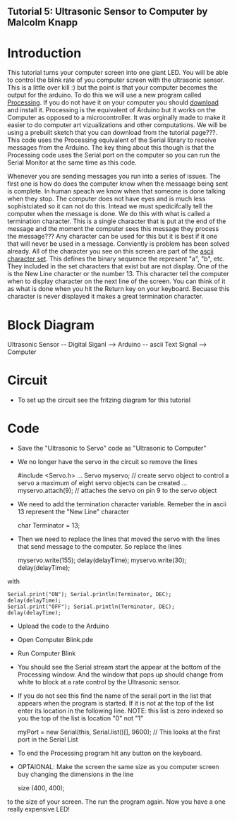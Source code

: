 Tutorial 5: Ultrasonic Sensor to Computer by Malcolm Knapp
----------

# Introduction
This tutorial turns your computer screen into one giant LED. You will be able to control the blink rate of you computer screen with the ultrasonic sensor. This is a little over kill :) but the point is that your computer becomes the output for the arduino. To do this we will use a new program called <a href="http://www.processing.org/">Processing</a>. If you do not have it on your computer you should <a href="https://www.processing.org/download/">download</a> and install it. Processing is the equivalent of Arduino but it works on the Computer as opposed to a microcontroller. It was orginally made to make it easier to do computer art vizualizations and other computations. We will be using a prebuilt sketch that you can download from the tutorial page???. This code uses the Processing equivalent of the Serial library to receive messages from the Arduino. The key thing about this though is that the Processing code uses the Serial port on the computer so you can run the Serial Monitor at the same time as this code. 

Whenever you are sending messages you run into a series of issues. The first one is how do does the computer know when the messaage being sent is complete. In human speach we know when that someone is done talking when they stop. The computer does not have eyes and is much less sophistciated so it can not do this. Intead we must spedicifcally tell the computer when the message is done. We do this with what is called a termination character. This is a single character that is put at the end of the message and the moment the computer sees this message they process the message??? Any character can be used for this but it is best if it one that will never be used in a message. Conviently is problem has been solved already. All of the character you see on this screen are part of the <a href="http://www.asciitable.com/">ascii character set</a>. This defines the binary sequence the represent "a", "b", etc. They included in the set characters that exist but are not display. One of the is the New Line character or the number 13. This character tell the computer when to display character on the next line of the screen. You can think of it as what is done when you hit the Return key on your keyboard. Becuase this character is never displayed it makes a great termination character. 


# Block Diagram

  Ultrasonic Sensor -- Digital Siganl --> Arduino -- ascii Text Signal --> Computer

# Circuit
* To set up the circuit see the fritzing diagram for this tutorial

# Code
* Save the "Ultrasonic to Servo" code as "Ultrasonic to Computer"
* We no longer have the servo in the circuit so remove the lines

	
    #include <Servo.h>
    ...
    Servo myservo;  // create servo object to control a servo a maximum of eight servo objects can be created
 	  ...
 	  myservo.attach(9);  // attaches the servo on pin 9 to the servo object

* We need to add the termination character variable. Remeber the in ascii 13 represent the "New Line" character

	
    char Terminator = 13;  

* Then we need to replace the lines that moved the servo with the lines that send message to the computer. So replace the lines 


    myservo.write(155);
    delay(delayTime); 
    myservo.write(30);
    delay(delayTime);  

 with 

    Serial.print("ON"); Serial.println(Terminator, DEC);
    delay(delayTime);        
    Serial.print("OFF"); Serial.println(Terminator, DEC);
    delay(delayTime);                  

* Upload the code to the Arduino 
* Open Computer Blink.pde
* Run Computer Blink
* You should see the Serial stream start the appear at the bottom of the Processing window. And the window that pops up should change from white to block at a rate control by the Ultrasonic sensor.  
* If you do not see this find the name of the serail port in the list that appears when the program is started. If it is not at the top of the list enter its location in the following line. NOTE: this list is zero indexed so you the top of the list is location "0" not "1"


    myPort = new Serial(this, Serial.list()[<serial port location>], 9600); // This looks at the    first port in the Serial List

* To end the Processing program hit any button on the keyboard. 
* OPTAIONAL: Make the screen the same size as you computer screen buy changing the dimensions in the line 


	size (400, 400);

to the size of your screen. The run the program again. Now you have a one really expensive LED!